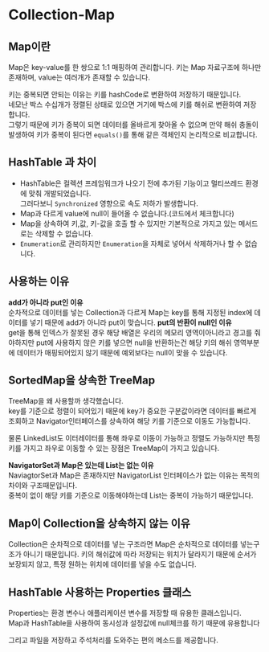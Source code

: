 # Collection-Map

## Map이란
Map은 key-value를 한 쌍으로 1:1 매핑하여 관리합니다.
키는 Map 자료구조에 하나만 존재하며, value는 여러개가 존재할 수 있습니다.

키는 중복되면 안되는 이유는 키를 hashCode로 변환하여 저장하기 때문입니다.  
네모난 박스 수십개가 정렬된 상태로 있으면 거기에 박스에 키를 해쉬로 변환하여 저장합니다.  
그렇기 때문에 키가 중복이 되면 데이터를 올바르게 찾아올 수 없으며
만약 해쉬 충돌이 발생하여 키가 중복이 된다면 `equals()`를 통해 같은 객체인지 논리적으로 비교합니다.

## HashTable 과 차이
+ HashTable은 컬렉션 프레임워크가 나오기 전에 추가된 기능이고 멀티쓰레드 환경에 맞춰 개발되었습니다.  
  그러다보니 `Synchronized` 영향으로 속도 저하가 발생합니다.
+ Map과 다르게 value에 null이 들어올 수 없습니다.(코드에서 체크합니다)
+ Map을 상속하여 키,값, 키-값을 호출 할 수 있지만 기본적으로 가지고 있는 메서드로는 삭제할 수 없습니다.
+ `Enumeration`로 관리하지만 `Enumeration`을 자체로 넣어서 삭제하거나 할 수 없습니다.

## 사용하는 이유
**add가 아니라 put인 이유**  
순차적으로 데이터를 넣는 Collection과 다르게 Map는 key를 통해 지정된 index에 데이터를 넣기 때문에
add가 아니라 put이 맞습니다.
**put의 반환이 null인 이유**  
get을 통해 인덱스가 잘못된 경우 해당 배열은 우리의 메모리 영역이아니라고 경고를 줘야하지만
put에 사용하지 않은 키를 넣으면 null을 반환하는건 해당 키의 해쉬 영역부분에 데이터가 매핑되어있지 않기 때문에
예외보다는 null이 맞을 수 있습니다.

## SortedMap을 상속한 TreeMap
TreeMap을 왜 사용할까 생각했습니다.  
key를 기준으로 정렬이 되어있기 때문에 key가 중요한 구분값이라면 데이터를 빠르게 조회하고
Navigator인터페이스를 상속하여 해당 키를 기준으로 이동도 가능합니다.

물론 LinkedList도 이터레이터를 통해 좌우로 이동이 가능하고 정렬도 가능하지만 특정 키를 가지고 좌우로 이동할 수 있는 장점은 TreeMap이 가지고 있습니다.

**NavigatorSet과 Map은 있는데 List는 없는 이유**  
NaviagtorSet과 Map은 존재하지만 NavigatorList 인터페이스가 없는 이유는 목적의 차이와 구조때문입니다.  
중복이 없이 해당 키를 기준으로 이동해야하는데 List는 중복이 가능하기 때문입니다.

## Map이 Collection을 상속하지 않는 이유
Collection은 순차적으로 데이터를 넣는 구조라면 Map은 순차적으로 데이터를 넣는구조가 아니기 때문입니다.
키의 해쉬값에 따라 저장되는 위치가 달라지기 때문에 순서가 보장되지 않고, 특정 원하는 위치에 데이터를 넣을 수도 없습니다.

## HashTable 사용하는 Properties 클래스
Properties는 환경 변수나 애플리케이션 변수를 저장할 때 유용한 클래스입니다.  
Map과 HashTable을 사용하여 동시성과 설정값에 null체크를 하기 때문에 유용합니다

그리고 파일을 저장하고 주석처리를 도와주는 편의 메소드를 제공합니다. 
